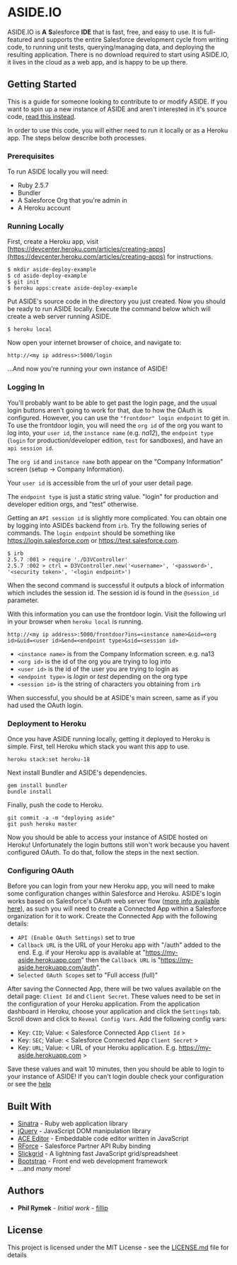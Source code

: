 
# ASIDE.IO

ASIDE.IO is **A** **S**alesforce **IDE** that is fast, free, and easy to use. It is full-featured and supports the entire Salesforce development cycle from writing code, to running unit tests, querying/managing data, and deploying the resulting application.  There is no download required to start using ASIDE.IO, it lives in the cloud as a web app, and is happy to be up there.

## Getting Started

This is a guide for someone looking to contribute to or modify ASIDE.  If you want to spin up a new instance of ASIDE and aren't interested in it's source code, [read this instead](https://aside.io/new_instance).

In order to use this code, you will either need to run it locally or as a Heroku app.  The steps below describe both processes.

### Prerequisites

To run ASIDE locally you will need:

* Ruby 2.5.7
* Bundler
* A Salesforce Org that you're admin in
* A Heroku account

### Running Locally

First, create a Heroku app, visit [https://devcenter.heroku.com/articles/creating-apps](https://devcenter.heroku.com/articles/creating-apps) for instructions.
```
$ mkdir aside-deploy-example
$ cd aside-deploy-example
$ git init
$ heroku apps:create aside-deploy-example
```
Put ASIDE's source code in the directory you just created.  Now you should be ready to run ASIDE locally.  Execute the command below which will create a web server running ASIDE. 
```
$ heroku local
```
Now open your internet browser of choice, and navigate to: 
```
http://<my ip address>:5000/login
```
...And now you're running your own instance of ASIDE!  

### Logging In

You'll probably want to be able to get past the login page, and the usual login buttons aren't going to work for that, due to how the OAuth is configured.  However, you can use the `"frontdoor" login endpoint` to get in.  To use the frontdoor login, you will need the `org id` of the org you want to log into, your `user id`, the `instance name` (e.g. *na12*), the `endpoint type` (`login` for production/developer edition, `test` for sandboxes), and have an `api session id`.

The `org id` and `instance name` both appear on the "Company Information" screen (setup -> Company Information).

Your `user id` is accessible from the url of your user detail page.

The `endpoint type` is just a static string value.  "login" for production and developer edition orgs, and "test" otherwise.

Getting an `API session id` is slightly more complicated.  You can obtain one by logging into ASIDEs backend from `irb`.  Try the following series of commands.  The `login endpoint` should be something like https://login.salesforce.com or https://test.salesforce.com.

```
$ irb
2.5.7 :001 > require './D3VController'
2.5.7 :002 > ctrl = D3VController.new('<username>', '<password>', '<security token>', '<login endpoint>')
```

When the second command is successful it outputs a block of information which includes the session id.  The session id is found in the `@session_id` parameter.

With this information you can use the frontdoor login.  Visit the following url in your browser when `heroku local` is running.
```
http://<my ip address>:5000/frontdoor?ins=<instance name>&oid=<org id>&uid=<user id>&end=<endpoint type>&sid=<session id>
```
* `<instance name>` is from the Company Information screen.  e.g. na13
* `<org id>` is the id of the org you are trying to log into
* `<user id>` is the id of the user you are trying to login as
* `<endpoint type>` is *login* or *test* depending on the org type
* `<session id>` is the string of characters you obtaining from `irb`

When successful, you should be at ASIDE's main screen, same as if you had used the OAuth login.

### Deployment to Heroku

Once you have ASIDE running locally, getting it deployed to Heroku is simple.  First, tell Heroku which stack you want this app to use.
```
heroku stack:set heroku-18
```
Next install Bundler and ASIDE's dependencies.
```
gem install bundler
bundle install
```
Finally, push the code to Heroku.
```
git commit -a -m "deploying aside"
git push heroku master
```
Now you should be able to access your instance of ASIDE hosted on Heroku!  Unfortunately the login buttons still won't work because you havent configured OAuth.  To do that, follow the steps in the next section.

### Configuring OAuth

Before you can login from your new Heroku app, you will need to make some configuration changes within Salesforce and Heroku.  ASIDE's login works based on Salesforce's OAuth web server flow ([more info available here](https://developer.salesforce.com/docs/atlas.en-us.api_rest.meta/api_rest/intro_understanding_web_server_oauth_flow.htm)), as such you will need to create a Connected App within a Salesforce organization for it to work.  Create the Connected App with the following details:

* `API (Enable OAuth Settings)` set to true
* `Callback URL` is the URL of your Heroku app with "/auth" added to the end.  E.g. if your Heroku app is available at "https://my-aside.herokuapp.com" then the `Callback URL` is "https://my-aside.herokuapp.com/auth".
* `Selected OAuth Scopes` set to "Full access (full)"

After saving the Connected App, there will be two values available on the detail page: `Client Id` and `Client Secret`.  These values need to be set in the configuration of your Heroku application.  From the application dashboard in Heroku, choose your application and click the `Settings` tab.  Scroll down and click to `Reveal Config Vars`.  Add the following config vars:

* Key: `CID`; Value: < Salesforce Connected App `Client Id` >
* Key: `SEC`; Value: < Salesforce Connected App `Client Secret` >
* Key: `URL`; Value: < URL of your Heroku application.  E.g. https://my-aside.herokuapp.com >

Save these values and wait 10 minutes, then you should be able to login to your instance of ASIDE!  If you can't login double check your configuration or see the [help](https://aside.io/help)

## Built With

* [Sinatra](http://sinatrarb.com/) - Ruby web application library
* [jQuery](https://jquery.com/) - JavaScript DOM manipulation library
* [ACE Editor](https://ace.c9.io/) - Embeddable code editor written in JavaScript
* [RForce](https://github.com/undees/rforce) - Salesforce Partner API Ruby binding
* [Slickgrid](https://github.com/mleibman/SlickGrid) - A lightning fast JavaScript grid/spreadsheet
* [Bootstrap](https://getbootstrap.com/) - Front end web development framework
* ...and *many* more!

## Authors

* **Phil Rymek** - *Initial work* - [fillip](https://github.com/fillip)

## License

This project is licensed under the MIT License - see the [LICENSE.md](LICENSE.md) file for details